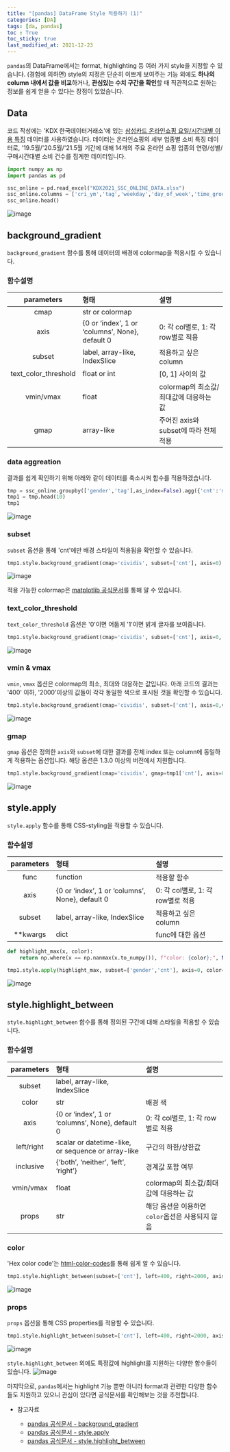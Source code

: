 ```yaml
---
title: "[pandas] DataFrame Style 적용하기 (1)"
categories: [DA]
tags: [da, pandas]
toc : True
toc_sticky: true
last_modified_at: 2021-12-23
---
```


`pandas`의 DataFrame에서는 format, highlighting 등 여러 가지 style을 지정할 수 있습니다. (경험에 의하면) style의 지정은 단순히 이쁘게 보여주는 기능 외에도 **하나의 column 내에서 값을 비교**하거나, **관심있는 수치 구간을 확인**할 때 직관적으로 원하는 정보를 쉽게 얻을 수 있다는 장점이 있었습니다.

## Data 
코드 작성에는 'KDX 한국데이터거래소'에 있는 [삼성카드 온라인쇼핑 요일/시간대별 이용 특징](https://kdx.kr/data/view/31454) 데이터를 사용하였습니다. 데이터는 온라인쇼핑의 세부 업종별 소비 특징 데이터로, '19.5월/'20.5월/'21.5월 기간에 대해 14개의 주요 온라인 쇼핑 업종의 연령/성별/구매시간대별 소비 건수를 집계한 데이터입니다.

```py
import numpy as np
import pandas as pd

ssc_online = pd.read_excel("KDX2021_SSC_ONLINE_DATA.xlsx")
ssc_online.columns = ['cri_ym','tag','weekday','day_of_week','time_group','gender','age_group','cnt']
ssc_online.head()
```

![image](/assets/img/output_data_head2.png)


## background_gradient
`background_gradient` 함수를 통해 데이터의 배경에 colormap을 적용시킬 수 있습니다.

### 함수설명

|**parameters**|**형태**|**설명**|
|:---: | :--- | :--- |
|cmap|str or colormap||
|axis|{0 or ‘index’, 1 or ‘columns’, None}, default 0| 0: 각 col별로, 1: 각 row별로 적용|
|subset|label, array-like, IndexSlice|적용하고 싶은 column|
|text_color_threshold|float or int|[0, 1] 사이의 값|
|vmin/vmax | float | colormap의 최소값/최대값에 대응하는 값 |
|gmap | array-like | 주어진 axis와 subset에 따라 전체 적용 |
   
### data aggreation
결과를 쉽게 확인하기 위해 아래와 같이 데이터를 축소시켜 함수를 적용하겠습니다. 

```py
tmp = ssc_online.groupby(['gender','tag'],as_index=False).agg({'cnt':'mean'})
tmp1 = tmp.head(10)
tmp1
```
![image](/assets/img/output_agg_head.png)

### subset
`subset` 옵션을 통해 'cnt'에만 배경 스타일이 적용됨을 확인할 수 있습니다.
```py
tmp1.style.background_gradient(cmap='cividis', subset=['cnt'], axis=0)
```
![image](/assets/img/output_gradient_subset.png)

적용 가능한 colormap은 [matplotlib 공식문서](https://matplotlib.org/stable/tutorials/colors/colormaps.html)를 통해 알 수 있습니다.


### text_color_threshold
`text_color_threshold` 옵션은 '0'이면 어둡게 '1'이면 밝게 글자를 보여줍니다.
```py
tmp1.style.background_gradient(cmap='cividis', subset=['cnt'], axis=0, text_color_threshold=0)
```
![image](/assets/img/output_gradient_text_color.png)

### vmin & vmax
`vmin`, `vmax` 옵션은 colormap의 최소, 최대와 대응하는 값입니다. 아래 코드의 결과는 '400' 이하, '2000'이상의 값들이 각각 동일한 색으로 표시된 것을 확인할 수 있습니다.
```py
tmp1.style.background_gradient(cmap='cividis', subset=['cnt'], axis=0,vmin=400,vmax=2000)
```
![image](/assets/img/output_gradient_vmin.png)

### gmap
`gmap` 옵션은 정의한 `axis`와 `subset`에 대한 결과를 전체 index 또는 column에 동일하게 적용하는 옵션입니다. 해당 옵션은 1.3.0 이상의 버전에서 지원합니다.
```py
tmp1.style.background_gradient(cmap='cividis', gmap=tmp1['cnt'], axis=0) 
```
![image](/assets/img/output_gradient_gmap.png)


## style.apply
`style.apply` 함수를 통해 CSS-styling을 적용할 수 있습니다.

### 함수설명

|**parameters**|**형태**|**설명**|
|:---: | :--- | :--- |
|func|function|적용할 함수|
|axis|{0 or ‘index’, 1 or ‘columns’, None}, default 0|0: 각 col별로, 1: 각 row별로 적용|
|subset|label, array-like, IndexSlice|적용하고 싶은 column|
|**kwargs|dict|func에 대한 옵션|


```py
def highlight_max(x, color):
    return np.where(x == np.nanmax(x.to_numpy()), f"color: {color};", None)

tmp1.style.apply(highlight_max, subset=['gender','cnt'], axis=0, color='red')
```
![image](/assets/img/output_apply.png)



## style.highlight_between
`style.highlight_between` 함수를 통해 정의된 구간에 대해 스타일을 적용할 수 있습니다.

### 함수설명

|**parameters**|**형태**|**설명**|
|:---: | :--- | :--- |
|subset|label, array-like, IndexSlice||
|color|str|배경 색|
|axis|{0 or ‘index’, 1 or ‘columns’, None}, default 0| 0: 각 col별로, 1: 각 row별로 적용|
|left/right|scalar or datetime-like, or sequence or array-like|구간의 하한/상한값|
|inclusive|{‘both’, ‘neither’, ‘left’, ‘right’}|경계값 포함 여부|
|vmin/vmax | float | colormap의 최소값/최대값에 대응하는 값 |
|props | str | 해당 옵션을 이용하면 `color`옵션은 사용되지 않음 |

### color
'Hex color code'는 [html-color-codes](https://htmlcolorcodes.com/)를 통해 쉽게 알 수 있습니다.
```py
tmp1.style.highlight_between(subset=['cnt'], left=400, right=2000, axis=1, color="#BDA4F6")
```
![image](/assets/img/output_highlight_between.png)

### props
`props` 옵션을 통해 CSS properties를 적용할 수 있습니다. 
```py
tmp1.style.highlight_between(subset=['cnt'], left=400, right=2000, axis=1, props='font-weight:bold;color:#F97D69')
```
![image](/assets/img/output_highlight_between2.png)

`style.highlight_between` 외에도 특정값에 highlight를 지원하는 다양한 함수들이 있습니다. 
![image](/assets/img/output_pandas_styler_highlight.png)

마지막으로, `pandas`에서는 highlight 기능 뿐만 아니라 format과 관련한 다양한 함수들도 지원하고 있으니 관심이 있다면 공식문서를 확인해보는 것을 추천합니다.

* 참고자료
  
  * [pandas 공식문서 - background_gradient](https://pandas.pydata.org/docs/reference/api/pandas.io.formats.style.Styler.background_gradient.html)
  * [pandas 공식문서 - style.apply](https://pandas.pydata.org/docs/reference/api/pandas.io.formats.style.Styler.apply.html)
  * [pandas 공식문서 - style.highlight_between](https://pandas.pydata.org/docs/reference/api/pandas.io.formats.style.Styler.highlight_between.html)